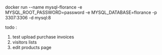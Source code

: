 


docker run --name mysql-florance -e MYSQL_ROOT_PASSWORD=password -e MYSQL_DATABASE=florance -p 3307:3306 -d mysql:8


todo :  


1. test upload purchase invoices
2. visitors lists
3. edit products page

